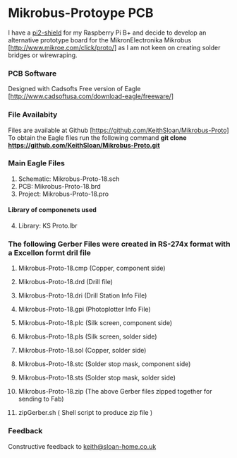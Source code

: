 # Mikrobus-Protoype PCB
I have a [pi2-shield](http://www.mikroe.com/click/pi2-shield/) for my Raspberry Pi B+
and decide to develop an alternative prototype board for the MikronElectronika Mikrobus [http://www.mikroe.com/click/proto/]
as I am not keen on creating solder bridges or wirewraping.
### PCB Software
Designed with Cadsofts Free version of Eagle [http://www.cadsoftusa.com/download-eagle/freeware/]
### File Availabity
Files are available at Github [https://github.com/KeithSloan/Mikrobus-Proto]
To obtain the Eagle files run the following command
**git clone https://github.com/KeithSloan/Mikrobus-Proto.git**
### Main Eagle Files
1. Schematic: Mikrobus-Proto-18.sch
2. PCB:       Mikrobus-Proto-18.brd
3. Project:   Mikrobus-Proto-18.pro
#### Library of componenets used
4. Library:  KS Proto.lbr

### The following Gerber Files were created in RS-274x format with a Excellon formt dril file
1. Mikrobus-Proto-18.cmp (Copper, component side)
2. Mikrobus-Proto-18.drd (Drill file)
3. Mikrobus-Proto-18.dri (Drill Station Info File) 
4. Mikrobus-Proto-18.gpi (Photoplotter Info File)
5. Mikrobus-Proto-18.plc (Silk screen, component side)
6. Mikrobus-Proto-18.pls (Silk screen, solder side)
7. Mikrobus-Proto-18.sol (Copper, solder side)
8. Mikrobus-Proto-18.stc (Solder stop mask, component side)
9. Mikrobus-Proto-18.sts (Solder stop mask, solder side)

10. Mikrobus-Proto-18.zip (The above Gerber files zipped together for sending to Fab)
11. zipGerber.sh ( Shell script to produce zip file )

  
### Feedback
Constructive feedback to keith@sloan-home.co.uk
